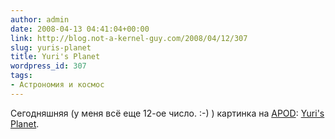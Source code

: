 ```yaml
---
author: admin
date: 2008-04-13 04:41:04+00:00
link: http://blog.not-a-kernel-guy.com/2008/04/12/307
slug: yuris-planet
title: Yuri's Planet
wordpress_id: 307
tags:
- Астрономия и космос
---
```


Сегодняшняя (у меня всё еще 12-ое число. :-) ) картинка на [APOD](http://antwrp.gsfc.nasa.gov/apod/): [Yuri's Planet](http://antwrp.gsfc.nasa.gov/apod/ap080412.html).

